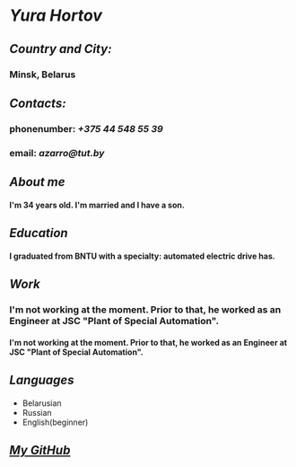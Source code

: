 # **_Yura Hortov_**

## _Country and City:_

### Minsk, Belarus

## _Contacts:_

### phonenumber: _+375 44 548 55 39_

### email: _azarro@tut.by_

## _About me_

#### I'm 34 years old. I'm married and I have a son.

## _Education_

#### I graduated from BNTU with a specialty: automated electric drive has.

## _Work_

### I'm not working at the moment. Prior to that, he worked as an Engineer at JSC "Plant of Special Automation".

#### I'm not working at the moment. Prior to that, he worked as an Engineer at JSC "Plant of Special Automation".

## _Languages_

####

- Belarusian
- Russian
- English(beginner)

## **_[My GitHub](https://github.com/masya2021)_**
